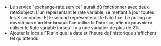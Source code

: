 - Le service "exchange-rate.service" aurait dû fonctionner avec deux rateSubject. L'un réprésentant le rate variable, se mettant à jour toutes les X secondes. Et le second représenterait le Rate fixe.
  Le polling ne devrait pas s'arrêter lorsque l'on utilise le Rate fixe, afin de pouvoir ré-utiliser le Rate variable lorsqu'il y a une variation de plus de 2%.
- Ajouter la locale FR afin que la date et l'heure de l'historique s'affichent tel qu'attendu
